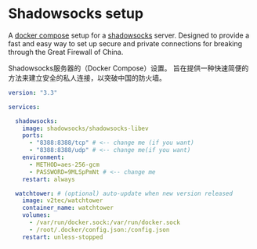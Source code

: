 # Shadowsocks setup
A [docker compose](https://docs.docker.com/compose/compose-file/) setup for a [shadowsocks](https://github.com/shadowsocks) server. Designed to provide a fast and easy way to set up secure and private connections for breaking through the Great Firewall of China.

Shadowsocks服务器的（Docker Compose）设置。 旨在提供一种快速简便的方法来建立安全的私人连接，以突破中国的防火墙。

```yaml
version: "3.3"

services:

  shadowsocks:
    image: shadowsocks/shadowsocks-libev
    ports:
      - "8388:8388/tcp" # <-- change me (if you want)
      - "8388:8388/udp" # <-- change me(if you want)
    environment:
      - METHOD=aes-256-gcm
      - PASSWORD=9MLSpPmNt # <-- change me
    restart: always

  watchtower: # (optional) auto-update when new version released
    image: v2tec/watchtower
    container_name: watchtower
    volumes:
      - /var/run/docker.sock:/var/run/docker.sock
      - /root/.docker/config.json:/config.json
    restart: unless-stopped
```

